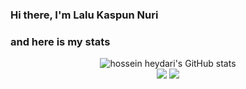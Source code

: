 ### Hi there, I'm Lalu Kaspun Nuri

### and here is my stats
<p align="center" p>
<!-- <img src="https://www.codewars.com/users/ppunns/badges/large"/><br /><br /> -->
  <img src="https://github-readme-stats.vercel.app/api?username=ppunns&show_icons=true&include_all_commits=true&theme=monokai" alt="hossein heydari's GitHub stats" /><br />
  <img src="https://github-readme-streak-stats.herokuapp.com/?user=ppunns&theme=monokai"/>
  <img src="https://github-readme-stats.vercel.app/api/top-langs/?username=ppunns&layout=compact&theme=monokai&langs_count=12"/><br />
</p>

<!--
**ppunns** is a ✨ _special_ ✨ repository because its `README.md` (this file) appears on your GitHub profile.

Here are some ideas to get you started:

- 🔭 I’m currently working on ...
- 🌱 I’m currently learning ...
- 👯 I’m looking to collaborate on ...
- 🤔 I’m looking for help with ...
- 💬 Ask me about ...
- 📫 How to reach me: ...
- 😄 Pronouns: ...
- ⚡ Fun fact: ...
-->
